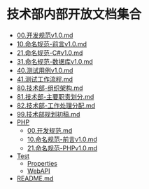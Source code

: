 # 技术部内部开放文档集合

<!-- TOC -->

- [00.开发规范v1.0.md](00.开发规范v1.0.md)
- [10.命名规范-前言v1.0.md](10.命名规范-前言v1.0.md)
- [21.命名规范-C#v1.0.md](21.命名规范-C#v1.0.md)
- [31.命名规范-数据库v1.0.md](31.命名规范-数据库v1.0.md)
- [40.测试用例v1.0.md](40.测试用例v1.0.md)
- [41.测试工作流程.md](41.测试工作流程.md)
- [80.技术部-组织架构.md](80.技术部-组织架构.md)
- [81.技术部-主要职责划分.md](81.技术部-主要职责划分.md)
- [82.技术部-工作处理分配.md](82.技术部-工作处理分配.md)
- [99.技术部规划初稿.md](99.技术部规划初稿.md)
- [PHP](PHP)
  - [00.开发规范.md](PHP/00.开发规范.md)
  - [10.命名规范-前言v1.0.md](PHP/10.命名规范-前言v1.0.md)
  - [21.命名规范-PHPv1.0.md](PHP/21.命名规范-PHPv1.0.md)
- [Test](Test)
  - [Properties](Test/Properties)
  - [WebAPI](Test/WebAPI)
- [README.md](README.md)

<!-- /TOC -->
